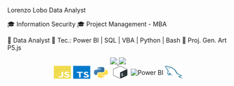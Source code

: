 Lorenzo Lobo
Data Analyst

🎓 Information Security
🎓 Project Management - MBA

🔹 Data Analyst
🔹 Tec.: Power BI | SQL | VBA | Python | Bash
🔹 Proj. Gen. Art P5.js

<div align="center"> <a href="https://github.com/lorenzolobo"> <img height="180em" src="https://github-readme-stats.vercel.app/api?username=lorenzolobo&show_icons=true&theme=dark&include_all_commits=true&count_private=true"/> <img height="180em" src="https://github-readme-stats.vercel.app/api/top-langs/?username=lorenzolobo&layout=compact&langs_count=7&theme=dark"/> </a> </div> <div align="center"> <img align="center" alt="JavaScript" height="30" width="40" src="https://raw.githubusercontent.com/devicons/devicon/master/icons/javascript/javascript-plain.svg"> <img align="center" alt="TypeScript" height="30" width="40" src="https://raw.githubusercontent.com/devicons/devicon/master/icons/typescript/typescript-plain.svg"> <img align="center" alt="Python" height="30" width="40" src="https://raw.githubusercontent.com/devicons/devicon/master/icons/python/python-original.svg"> <img align="center" alt="Bash" height="30" width="40" src="https://github.com/devicons/devicon/blob/master/icons/bash/bash-original.svg"> <img align="center" alt="Power BI" height="30" width="40" src="https://raw.githubusercontent.com/microsoft/PowerBI-Icons/main/SVG/PowerBI.svg"> <img align="center" alt="SQL" height="30" width="40" src="https://raw.githubusercontent.com/devicons/devicon/master/icons/mysql/mysql-original.svg"> </div>
